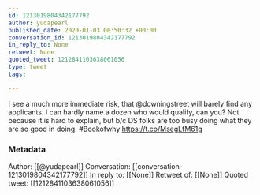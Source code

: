```yaml
---
id: 1213019804342177792
author: yudapearl
published_date: 2020-01-03 08:50:32 +00:00
conversation_id: 1213019804342177792
in_reply_to: None
retweet: None
quoted_tweet: 1212841103638061056
type: tweet
tags:

---
```


I see a much more immediate risk, that @downingstreet will barely find any applicants. I can hardly name a dozen who would qualify, can you? Not because it is hard to explain, but b/c DS folks are too busy doing what they are so good in doing. #Bookofwhy https://t.co/MsegLfM61g

### Metadata

Author: [[@yudapearl]]
Conversation: [[conversation-1213019804342177792]]
In reply to: [[None]]
Retweet of: [[None]]
Quoted tweet: [[1212841103638061056]]
